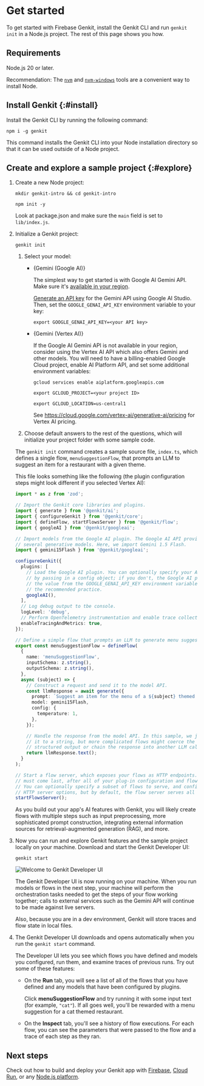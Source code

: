 # Get started

To get started with Firebase Genkit, install the Genkit CLI and run
`genkit init` in a Node.js project. The rest of this page shows you how.

## Requirements

Node.js 20 or later.

Recommendation: The [`nvm`](https://github.com/nvm-sh/nvm) and
[`nvm-windows`](https://github.com/coreybutler/nvm-windows) tools are a
convenient way to install Node.

## Install Genkit {:#install}

Install the Genkit CLI by running the following command:

```posix-terminal
npm i -g genkit
```

This command installs the Genkit CLI into your Node installation directory
so that it can be used outside of a Node project.

## Create and explore a sample project {:#explore}

1.  Create a new Node project:

    ```posix-terminal
    mkdir genkit-intro && cd genkit-intro

    npm init -y
    ```

    Look at package.json and make sure the `main` field is set to
    `lib/index.js`.

1.  Initialize a Genkit project:

    ```posix-terminal
    genkit init
    ```

    1. Select your model:

       - {Gemini (Google AI)}

         The simplest way to get started is with Google AI Gemini API. Make sure
         it's
         [available in your region](https://ai.google.dev/available_regions).

         [Generate an API key](https://aistudio.google.com/app/apikey) for the
         Gemini API using Google AI Studio. Then, set the `GOOGLE_GENAI_API_KEY`
         environment variable to your key:

         ```posix-terminal
         export GOOGLE_GENAI_API_KEY=<your API key>
         ```

       - {Gemini (Vertex AI)}

         If the Google AI Gemini API is not available in your region, consider
         using the Vertex AI API which also offers Gemini and other models. You
         will need to have a billing-enabled Google Cloud project, enable AI
         Platform API, and set some additional environment variables:

         ```posix-terminal
         gcloud services enable aiplatform.googleapis.com

         export GCLOUD_PROJECT=<your project ID>

         export GCLOUD_LOCATION=us-central1
         ```

         See https://cloud.google.com/vertex-ai/generative-ai/pricing for Vertex AI pricing.

    1. Choose default answers to the rest of the questions, which will
       initialize your project folder with some sample code.

    The `genkit init` command creates a sample source file, `index.ts`, which
    defines a single flow, `menuSuggestionFlow`, that prompts an LLM to suggest
    an item for a restaurant with a given theme.

    This file looks something like the following (the plugin configuration steps
    might look different if you selected Vertex AI):

    ```ts
    import * as z from 'zod';

    // Import the Genkit core libraries and plugins.
    import { generate } from '@genkit/ai';
    import { configureGenkit } from '@genkit/core';
    import { defineFlow, startFlowsServer } from '@genkit/flow';
    import { googleAI } from '@genkit/googleai';

    // Import models from the Google AI plugin. The Google AI API provides access to
    // several generative models. Here, we import Gemini 1.5 Flash.
    import { gemini15Flash } from '@genkit/googleai';

    configureGenkit({
      plugins: [
        // Load the Google AI plugin. You can optionally specify your API key
        // by passing in a config object; if you don't, the Google AI plugin uses
        // the value from the GOOGLE_GENAI_API_KEY environment variable, which is
        // the recommended practice.
        googleAI(),
      ],
      // Log debug output to tbe console.
      logLevel: 'debug',
      // Perform OpenTelemetry instrumentation and enable trace collection.
      enableTracingAndMetrics: true,
    });

    // Define a simple flow that prompts an LLM to generate menu suggestions.
    export const menuSuggestionFlow = defineFlow(
      {
        name: 'menuSuggestionFlow',
        inputSchema: z.string(),
        outputSchema: z.string(),
      },
      async (subject) => {
        // Construct a request and send it to the model API.
        const llmResponse = await generate({
          prompt: `Suggest an item for the menu of a ${subject} themed restaurant`,
          model: gemini15Flash,
          config: {
            temperature: 1,
          },
        });

        // Handle the response from the model API. In this sample, we just convert
        // it to a string, but more complicated flows might coerce the response into
        // structured output or chain the response into another LLM call, etc.
        return llmResponse.text();
      }
    );

    // Start a flow server, which exposes your flows as HTTP endpoints. This call
    // must come last, after all of your plug-in configuration and flow definitions.
    // You can optionally specify a subset of flows to serve, and configure some
    // HTTP server options, but by default, the flow server serves all defined flows.
    startFlowsServer();
    ```

    As you build out your app's AI features with Genkit, you will likely
    create flows with multiple steps such as input preprocessing, more
    sophisticated prompt construction, integrating external information
    sources for retrieval-augmented generation (RAG), and more.

1.  Now you can run and explore Genkit features and the sample project locally
    on your machine. Download and start the Genkit Developer UI:

    ```posix-terminal
    genkit start
    ```

    <img src="resources/welcome_to_genkit_developer_ui.png" alt="Welcome to Genkit Developer UI" class="screenshot attempt-right">

    The Genkit Developer UI is now running on your machine. When you run models
    or flows in the next step, your machine will perform the orchestration tasks
    needed to get the steps of your flow working together; calls to external
    services such as the Gemini API will continue to be made against live
    servers.

    Also, because you are in a dev environment, Genkit will store traces and
    flow state in local files.

1.  The Genkit Developer UI downloads and opens automatically when you run the
    `genkit start` command.

    The Developer UI lets you see which flows you have defined and models you
    configured, run them, and examine traces of previous runs. Try out some of
    these features:

    - On the **Run** tab, you will see a list of all of the flows that you have
      defined and any models that have been configured by plugins.

      Click **menuSuggestionFlow** and try running it with some input text (for example,
      `"cat"`). If all goes well, you'll be rewarded with a menu suggestion for a cat
      themed restaurant.

    - On the **Inspect** tab, you'll see a history of flow executions. For each
      flow, you can see the parameters that were passed to the flow and a
      trace of each step as they ran.

## Next steps

Check out how to build and deploy your Genkit app with [Firebase](firebase.md),
[Cloud Run](cloud-run.md), or any [Node.js platform](deploy-node.md).
